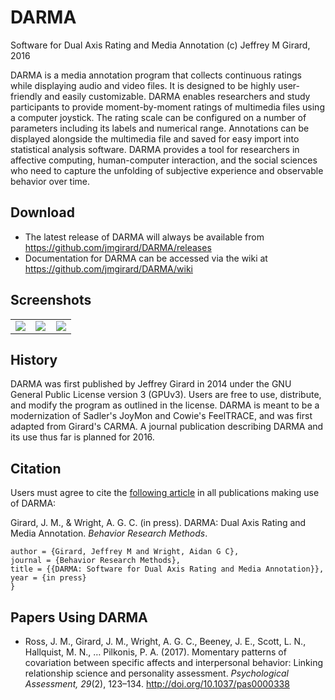 # DARMA
Software for Dual Axis Rating and Media Annotation
(c) Jeffrey M Girard, 2016

DARMA is a media annotation program that collects continuous ratings while displaying audio and video files. It is designed to be highly user-friendly and easily customizable. DARMA enables researchers and study participants to provide moment-by-moment ratings of multimedia files using a computer joystick. The rating scale can be configured on a number of parameters including its labels and numerical range. Annotations can be displayed alongside the multimedia file and saved for easy import into statistical analysis software. DARMA provides a tool for researchers in affective computing, human-computer interaction, and the social sciences who need to capture the unfolding of subjective experience and observable behavior over time.

## Download
* The latest release of DARMA will always be available from https://github.com/jmgirard/DARMA/releases
* Documentation for DARMA can be accessed via the wiki at https://github.com/jmgirard/DARMA/wiki

## Screenshots
<table width="100%">
<tr>
<td width="33%"><a href="http://i.imgur.com/dVpLZFr.png"><img src="http://i.imgur.com/dVpLZFr.png" /></a></td>
<td width="33%"><a href="http://i.imgur.com/PTq6Ncz.png"><img src="http://i.imgur.com/PTq6Ncz.png" /></a></td>
<td width="33%"><a href="http://i.imgur.com/nG4Yu3O.png"><img src="http://i.imgur.com/nG4Yu3O.png" /></a></td>
</tr>
</table>

## History
DARMA was first published by Jeffrey Girard in 2014 under the GNU General Public License version 3 (GPUv3). Users are free to use, distribute, and modify the program as outlined in the license. DARMA is meant to be a modernization of Sadler's JoyMon and Cowie's FeelTRACE, and was first adapted from Girard's CARMA. A journal publication describing DARMA and its use thus far is planned for 2016.

## Citation
Users must agree to cite the [following article](https://osf.io/xhmu6/) in all publications making use of DARMA:

Girard, J. M., & Wright, A. G. C. (in press). DARMA: Dual Axis Rating and Media Annotation. *Behavior Research Methods*.

```@article{DARMA,<br />
author = {Girard, Jeffrey M and Wright, Aidan G C},
journal = {Behavior Research Methods},
title = {{DARMA: Software for Dual Axis Rating and Media Annotation}},
year = {in press}
}
```

## Papers Using DARMA
* Ross, J. M., Girard, J. M., Wright, A. G. C., Beeney, J. E., Scott, L. N., Hallquist, M. N., … Pilkonis, P. A. (2017). Momentary patterns of covariation between specific affects and interpersonal behavior: Linking relationship science and personality assessment. *Psychological Assessment, 29*(2), 123–134. http://doi.org/10.1037/pas0000338
